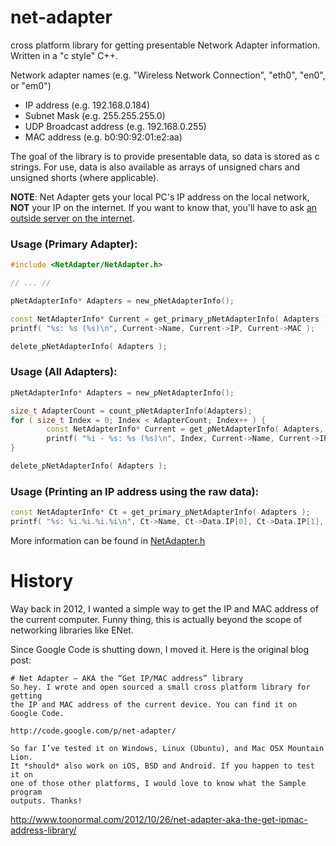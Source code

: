 # net-adapter
cross platform library for getting presentable Network Adapter information. Written in a "c style" C++.

Network adapter names (e.g. "Wireless Network Connection", "eth0", "en0", or "em0")

* IP address (e.g. 192.168.0.184)
* Subnet Mask (e.g. 255.255.255.0)
* UDP Broadcast address (e.g. 192.168.0.255)
* MAC address (e.g. b0:90:92:01:e2:aa)

The goal of the library is to provide presentable data, so data is stored as c strings. For use, data is also available as arrays of unsigned chars and unsigned shorts (where applicable).

**NOTE**: Net Adapter gets your local PC's IP address on the local network, **NOT** your IP on the internet. If you want to know that, you'll have to ask [an outside server on the internet](http://canihazip.com/s).

### Usage (Primary Adapter):

```c++
#include <NetAdapter/NetAdapter.h>                                              // Or wherever you put it //

// ... //

pNetAdapterInfo* Adapters = new_pNetAdapterInfo();                              // Many Adapters (hence the "p") //

const NetAdapterInfo* Current = get_primary_pNetAdapterInfo( Adapters );        // One Adapter (no "p") //
printf( "%s: %s (%s)\n", Current->Name, Current->IP, Current->MAC );

delete_pNetAdapterInfo( Adapters );                                             // Cleanup //
```

### Usage (All Adapters):

```c++
pNetAdapterInfo* Adapters = new_pNetAdapterInfo();

size_t AdapterCount = count_pNetAdapterInfo(Adapters);                          // Count the Adapters //
for ( size_t Index = 0; Index < AdapterCount; Index++ ) {
        const NetAdapterInfo* Current = get_pNetAdapterInfo( Adapters, Index ); // get_, not get_primary_ //
        printf( "%i - %s: %s (%s)\n", Index, Current->Name, Current->IP, Current->MAC );
}

delete_pNetAdapterInfo( Adapters );
```

### Usage (Printing an IP address using the raw data):

```c++
const NetAdapterInfo* Ct = get_primary_pNetAdapterInfo( Adapters );
printf( "%s: %i.%i.%i.%i\n", Ct->Name, Ct->Data.IP[0], Ct->Data.IP[1], Ct->Data.IP[2], Ct->Data.IP[3] );
```
More information can be found in [NetAdapter.h](NetAdapter/NetAdapter.h)


# History

Way back in 2012, I wanted a simple way to get the IP and MAC address of the current computer. Funny thing, this is actually beyond the scope of networking libraries like ENet.

Since Google Code is shutting down, I moved it. Here is the original blog post:

```
# Net Adapter – AKA the “Get IP/MAC address” library
So hey. I wrote and open sourced a small cross platform library for getting 
the IP and MAC address of the current device. You can find it on Google Code.

http://code.google.com/p/net-adapter/

So far I’ve tested it on Windows, Linux (Ubuntu), and Mac OSX Mountain Lion.
It *should* also work on iOS, BSD and Android. If you happen to test it on 
one of those other platforms, I would love to know what the Sample program 
outputs. Thanks!
```
http://www.toonormal.com/2012/10/26/net-adapter-aka-the-get-ipmac-address-library/
